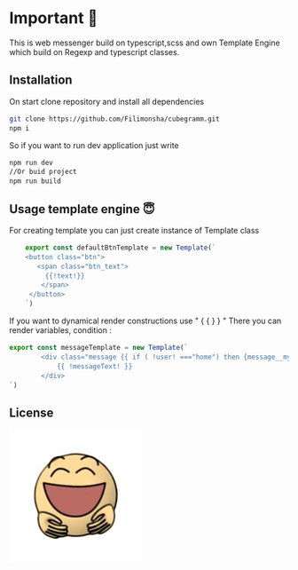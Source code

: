 # Important 🤫

This is web messenger build on typescript,scss
and own Template Engine which build on Regexp and typescript classes.

## Installation

On start clone repository and install all dependencies

```bash
git clone https://github.com/Filimonsha/cubegramm.git
npm i
```
So if you want to run dev application just write
```bash
npm run dev
//Or buid project
npm run build
```

## Usage template engine 😇

For creating template you can just create instance of Template class

```js
    export const defaultBtnTemplate = new Template(`
    <button class="btn">
       <span class="btn_text">
         {{!text!}}
        </span>
     </button>
    `)
```
If you want to dynamical render constructions use " { { } } "
There you can render variables, condition :
```js
export const messageTemplate = new Template(`
        <div class="message {{ if ( !user! ==="home") then {message__my} }} ">
            {{ !messageText! }}
        </div>
`)
```


## License
![img.png](img.png)
